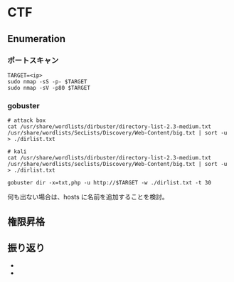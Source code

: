 # <name> CTF

<URL>

## Enumeration

### ポートスキャン

```shell
TARGET=<ip>
sudo nmap -sS -p- $TARGET
sudo nmap -sV -p80 $TARGET
```

### gobuster

```shell
# attack box
cat /usr/share/wordlists/dirbuster/directory-list-2.3-medium.txt /usr/share/wordlists/SecLists/Discovery/Web-Content/big.txt | sort -u > ./dirlist.txt

# kali
cat /usr/share/wordlists/dirbuster/directory-list-2.3-medium.txt /usr/share/wordlists/seclists/Discovery/Web-Content/big.txt | sort -u > ./dirlist.txt
```

```shell
gobuster dir -x=txt,php -u http://$TARGET -w ./dirlist.txt -t 30
```

何も出ない場合は、hosts に名前を追加することを検討。

## 権限昇格


## 振り返り

- 
- 
